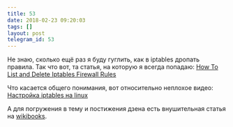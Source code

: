 ```yaml
---
title: 53
date: 2018-02-23 09:20:03
tags: []
layout: post
telegram_id: 53
---
```


Не знаю, сколько ещё раз я буду гуглить, как в iptables дропать правила. Так что вот, та статья, на которую я всегда попадаю:
[How To List and Delete Iptables Firewall Rules](https://www.digitalocean.com/community/tutorials/how-to-list-and-delete-iptables-firewall-rules)

Что касается общего понимания, вот относительно неплохое видео:
[Настройка iptables на linux](https://www.youtube.com/watch?v=SYM5MvV4VIk)

А для погружения в тему и постижения дзена есть внушительная статья на [wikibooks](https://ru.wikibooks.org/wiki/Iptables).
